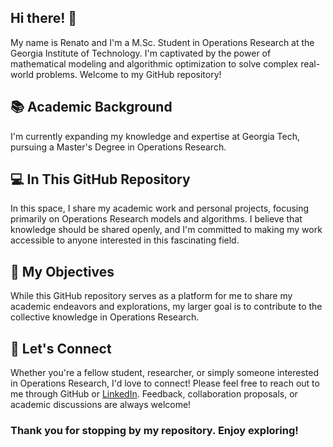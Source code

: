 ## Hi there! 👋

My name is Renato and I'm a M.Sc. Student in Operations Research at the Georgia Institute of Technology. I'm captivated by the power of mathematical modeling and algorithmic optimization to solve complex real-world problems. Welcome to my GitHub repository!
## 📚 Academic Background

I'm currently expanding my knowledge and expertise at Georgia Tech, pursuing a Master's Degree in Operations Research.

## 💻 In This GitHub Repository

In this space, I share my academic work and personal projects, focusing primarily on Operations Research models and algorithms. I believe that knowledge should be shared openly, and I'm committed to making my work accessible to anyone interested in this fascinating field.

## 🎯 My Objectives

While this GitHub repository serves as a platform for me to share my academic endeavors and explorations, my larger goal is to contribute to the collective knowledge in Operations Research.

## 🤝 Let's Connect

Whether you're a fellow student, researcher, or simply someone interested in Operations Research, I'd love to connect! Please feel free to reach out to me through GitHub or [LinkedIn](www.linkedin.com/in/renatomaynardetche). Feedback, collaboration proposals, or academic discussions are always welcome!

### Thank you for stopping by my repository. Enjoy exploring!
